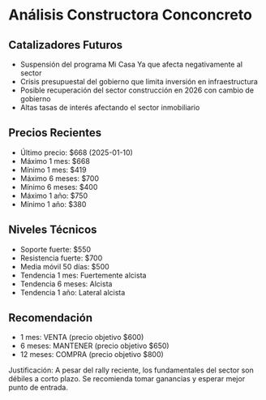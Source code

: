 # Análisis Constructora Conconcreto

## Catalizadores Futuros
- Suspensión del programa Mi Casa Ya que afecta negativamente al sector
- Crisis presupuestal del gobierno que limita inversión en infraestructura
- Posible recuperación del sector construcción en 2026 con cambio de gobierno
- Altas tasas de interés afectando el sector inmobiliario

## Precios Recientes
- Último precio: $668 (2025-01-10)
- Máximo 1 mes: $668
- Mínimo 1 mes: $419
- Máximo 6 meses: $700
- Mínimo 6 meses: $400
- Máximo 1 año: $750
- Mínimo 1 año: $380

## Niveles Técnicos
- Soporte fuerte: $550
- Resistencia fuerte: $700
- Media móvil 50 días: $500
- Tendencia 1 mes: Fuertemente alcista
- Tendencia 6 meses: Alcista
- Tendencia 1 año: Lateral alcista

## Recomendación
- 1 mes: VENTA (precio objetivo $600)
- 6 meses: MANTENER (precio objetivo $650)
- 12 meses: COMPRA (precio objetivo $800)

Justificación: A pesar del rally reciente, los fundamentales del sector son débiles a corto plazo. Se recomienda tomar ganancias y esperar mejor punto de entrada.
